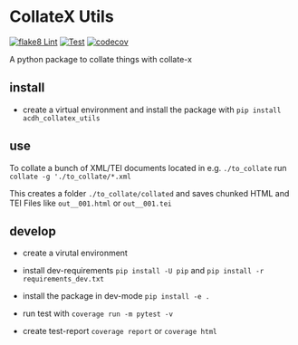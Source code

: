 # CollateX Utils

[![flake8 Lint](https://github.com/acdh-oeaw/acdh_collatex_utils/actions/workflows/lint.yml/badge.svg)](https://github.com/acdh-oeaw/acdh_collatex_utils/actions/workflows/lint.yml)
[![Test](https://github.com/acdh-oeaw/acdh_collatex_utils/actions/workflows/test.yml/badge.svg)](https://github.com/acdh-oeaw/acdh_collatex_utils/actions/workflows/test.yml)
[![codecov](https://codecov.io/gh/acdh-oeaw/acdh_collatex_utils/branch/master/graph/badge.svg?token=G3PO6ZC12Z)](https://codecov.io/gh/acdh-oeaw/acdh_collatex_utils)

A python package to collate things with collate-x

## install

* create a virtual environment and install the package with `pip install acdh_collatex_utils` 

## use

To collate a bunch of XML/TEI documents located in e.g. `./to_collate` run
`collate -g './to_collate/*.xml`

This creates a folder `./to_collate/collated` and saves chunked HTML and TEI Files like `out__001.html` or `out__001.tei`

## develop

* create a virutal environment
* install dev-requirements `pip install -U pip` and `pip install -r requirements_dev.txt`
* install the package in dev-mode `pip install -e .`

* run test with `coverage run -m pytest -v`
* create test-report `coverage report` or `coverage html`